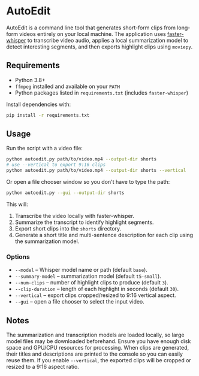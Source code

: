 # AutoEdit

AutoEdit is a command line tool that generates short-form clips from long-form videos entirely on your local machine. The application uses [faster-whisper](https://github.com/guillaumekln/faster-whisper) to transcribe video audio, applies a local summarization model to detect interesting segments, and then exports highlight clips using `moviepy`.

## Requirements

- Python 3.8+
- `ffmpeg` installed and available on your `PATH`
- Python packages listed in `requirements.txt` (includes `faster-whisper`)

Install dependencies with:

```bash
pip install -r requirements.txt
```

## Usage

Run the script with a video file:

```bash
python autoedit.py path/to/video.mp4 --output-dir shorts
# use --vertical to export 9:16 clips
python autoedit.py path/to/video.mp4 --output-dir shorts --vertical
```

Or open a file chooser window so you don't have to type the path:

```bash
python autoedit.py --gui --output-dir shorts
```

This will:

1. Transcribe the video locally with faster-whisper.
2. Summarize the transcript to identify highlight segments.
3. Export short clips into the `shorts` directory.
4. Generate a short title and multi-sentence description for each clip using the summarization model.

### Options

- `--model` – Whisper model name or path (default `base`).
- `--summary-model` – summarization model (default `t5-small`).
- `--num-clips` – number of highlight clips to produce (default `3`).
- `--clip-duration` – length of each highlight in seconds (default `30`).
- `--vertical` – export clips cropped/resized to 9:16 vertical aspect.
- `--gui` – open a file chooser to select the input video.

## Notes

The summarization and transcription models are loaded locally, so large model files may be downloaded beforehand. Ensure you have enough disk space and GPU/CPU resources for processing.
When clips are generated, their titles and descriptions are printed to the console so you can easily reuse them.
If you enable `--vertical`, the exported clips will be cropped or resized to a 9:16 aspect ratio.

